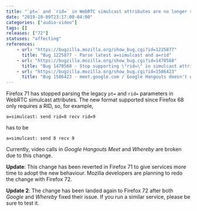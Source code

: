 ```yaml
---
title: "`pt=` and `rid=` in WebRTC simulcast attributes are no longer supported"
date: "2019-10-09T23:17:00-04:00"
categories: ["audio-video"]
tags: []
releases: ["72"]
statuses: "affecting"
references:
    - url: "https://bugzilla.mozilla.org/show_bug.cgi?id=1225877"
      title: "Bug 1225877 - Parse latest a=simulcast and a=rid"
    - url: "https://bugzilla.mozilla.org/show_bug.cgi?id=1470568"
      title: "Bug 1470568 - Stop supporting \"rid=\" in simulcast attributes once ESR doesn't serialize it anymore"
    - url: "https://bugzilla.mozilla.org/show_bug.cgi?id=1586423"
      title: "Bug 1586423 - meet.google.com / Google Hangouts doesn't work in Nightly (\"Couldn't start the video call because of an error\")"
---
```

Firefox 71 has stopped parsing the legacy `pt=` and `rid=` parameters in WebRTC simulcast attributes. The new format supported since Firefox 68 only requires a RID, so, for example,

```
a=simulcast: send rid=8 recv rid=9
```

has to be

```
a=simulcast: send 8 recv 9
```

Currently, video calls in *Google Hangouts Meet* and *Whereby* are broken due to this change.

**Update**: This change has been reverted in Firefox 71 to give services more time to adopt the new behaviour. Mozilla developers are planning to redo the change with Firefox 72.

**Update 2**: The change has been landed again to Firefox 72 after both *Google* and *Whereby* fixed their issue. If you run a similar service, please be sure to test it.
